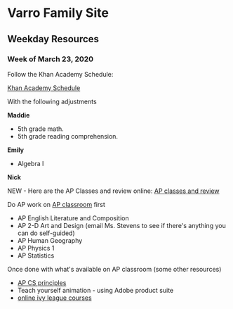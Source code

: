 # Varro Family Site

## Weekday Resources

### Week of March 23, 2020

Follow the Khan Academy Schedule:

[Khan Academy Schedule](https://docs.google.com/document/d/e/2PACX-1vSZhOdEPAWjUQpqDkVAlJrFwxxZ9Sa6zGOq0CNRms6Z7DZNq-tQWS3OhuVCUbh_-P-WmksHAzbsrk9d/pub)

With the following adjustments 

**Maddie** 
- 5th grade math.
- 5th grade reading comprehension.

**Emily**
- Algebra I

**Nick**

NEW - Here are the AP Classes and review online:
[AP classes and review](https://www.youtube.com/user/advancedplacement)


Do AP work on [AP classroom](https://myap.collegeboard.org/login) first

- AP English Literature and Composition
- AP 2-D Art and Design (email Ms. Stevens to see if there's anything you can do self-guided)
- AP Human Geography
- AP Physics 1
- AP Statistics

Once done with what's available on AP classroom (some other resources)
- [AP CS principles](https://www.khanacademy.org/computing/ap-computer-science-principles)
- Teach yourself animation - using Adobe product suite
- [online ivy league courses](https://www.freecodecamp.org/news/here-are-380-ivy-league-courses-you-can-take-online-right-now-for-free-9b3ffcbd7b8c/)
